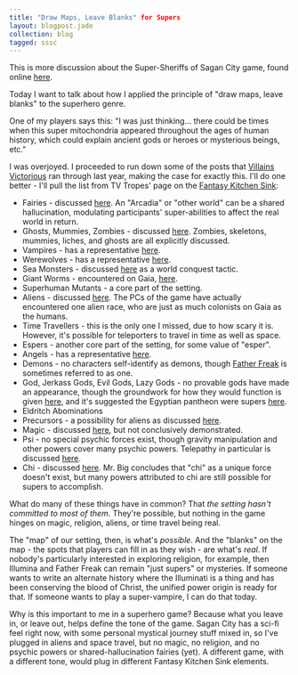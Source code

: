 ```yaml
---
title: "Draw Maps, Leave Blanks" for Supers
layout: blogpost.jade
collection: blog
tagged: sssc
---
```


This is more discussion about the Super-Sheriffs of Sagan City game,
found online [here](https://www.tavern-keeper.com/campaign/764/latest).

Today I want to talk about how I applied the principle of
"draw maps, leave blanks" to the superhero genre.

<!-- more -->

One of my players says this: "I was just thinking...
there could be times when this super mitochondria
appeared throughout the ages of human history,
which could explain ancient gods or heroes or mysterious beings, etc."

I was overjoyed. I proceeded to run down some of the posts
that [Villains Victorious](http://villainsvictorious.blogspot.com/)
ran through last year, making the case for exactly this.
I'll do one better - I'll pull the list from TV Tropes' page on the
[Fantasy Kitchen Sink](http://tvtropes.org/pmwiki/pmwiki.php/Main/FantasyKitchenSink):

* Fairies - discussed [here](http://villainsvictorious.blogspot.com/2014/07/wavelength-posts-agartha.html). An "Arcadia" or "other world" can be a shared hallucination, modulating participants' super-abilities to affect the real world in return.
* Ghosts, Mummies, Zombies - discussed [here](http://villainsvictorious.blogspot.com/2014/07/wavelength-posts-undead-edition.html). Zombies, skeletons, mummies, liches, and ghosts are all explicitly discussed.
* Vampires - has a representative [here](http://villainsvictorious.blogspot.com/2014/06/supervillains-of-note-faduma.html).
* Werewolves - has a representative [here](http://villainsvictorious.blogspot.com/2014/08/werewolves.html).
* Sea Monsters - discussed [here](http://villainsvictorious.blogspot.com/2014/08/how-to-take-over-world-ocean-style.html) as a world conquest tactic.
* Giant Worms - encountered on Gaia, [here](https://www.tavern-keeper.com/roleplay/1053).
* Superhuman Mutants - a core part of the setting.
* Aliens - discussed [here](http://villainsvictorious.blogspot.com/2014/06/beyond-between-before-alternative.html). The PCs of the game have actually encountered one alien race, who are just as much colonists on Gaia as the humans.
* Time Travellers - this is the only one I missed, due to how scary it is. However, it's possible for teleporters to travel in time as well as space.
* Espers - another core part of the setting, for some value of "esper".
* Angels - has a representative [here](http://villainsvictorious.blogspot.com/2014/07/superheroes-of-note-illumina.html).
* Demons - no characters self-identify as demons, though [Father Freak](http://villainsvictorious.blogspot.com/2014/07/monsters-of-note-father-freak.html) is sometimes referred to as one.
* God, Jerkass Gods, Evil Gods, Lazy Gods - no provable gods have made an appearance, though the groundwork for how they would function is given [here](http://villainsvictorious.blogspot.com/2014/09/the-question-of-magic.html), and it's suggested the Egyptian pantheon were supers [here](http://villainsvictorious.blogspot.com/2014/08/dragons-dinosaurs-and-giant-monsters.html).
* Eldritch Abominations
* Precursors - a possibility for aliens as discussed [here](http://villainsvictorious.blogspot.com/2014/06/beyond-between-before-alternative.html).
* Magic - discussed [here](http://villainsvictorious.blogspot.com/2014/09/the-question-of-magic.html), but not conclusively demonstrated.
* Psi - no special psychic forces exist, though gravity manipulation and other powers cover many psychic powers. Telepathy in particular is discussed [here](http://villainsvictorious.blogspot.com/2014/09/telepathy-and-supervillain.html).
* Chi - discussed [here](http://villainsvictorious.blogspot.com/2014/08/chi-powers-and-super-martial-artist.html). Mr. Big concludes that "chi" as a unique force doesn't exist, but many powers attributed to chi are still possible for supers to accomplish.

What do many of these things have in common?
That *the setting hasn't committed to most of them*.
They're possible, but nothing in the game hinges on magic, religion,
aliens, or time travel being real.

The "map" of our setting, then, is what's *possible*.
And the "blanks" on the map - the spots that players can fill in
as they wish - are what's *real*.
If nobody's particularly interested in exploring religion, for example,
then Illumina and Father Freak can remain "just supers" or mysteries.
If someone wants to write an alternate history where the Illuminati
is a thing and has been conserving the blood of Christ,
the unified power origin is ready for that.
If someone wants to play a super-vampire, I can do that today.

Why is this important to me in a superhero game?
Because what you leave in, or leave out, helps define the tone of the game.
Sagan City has a sci-fi feel right now, with some personal mystical journey
stuff mixed in, so I've plugged in aliens and space travel,
but no magic, no religion, and no psychic powers or
shared-hallucination fairies (yet).
A different game, with a different tone,
would plug in different Fantasy Kitchen Sink elements.
